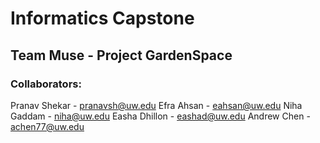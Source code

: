 # Informatics Capstone
## Team Muse - Project GardenSpace

### Collaborators:
Pranav Shekar - pranavsh@uw.edu
Efra Ahsan - eahsan@uw.edu
Niha Gaddam - niha@uw.edu
Easha Dhillon - eashad@uw.edu
Andrew Chen - achen77@uw.edu
